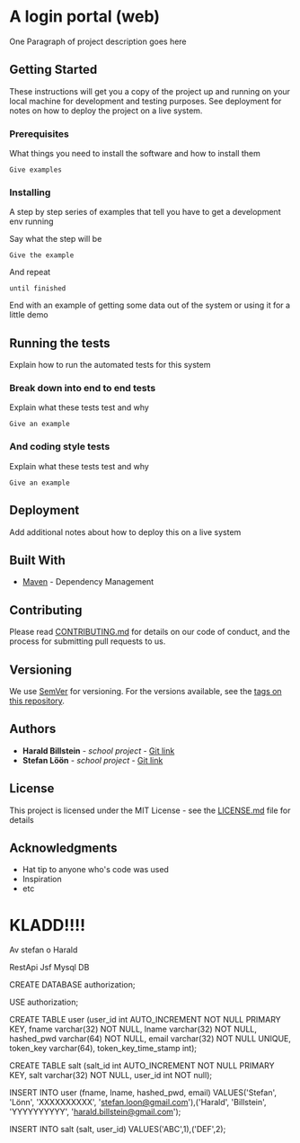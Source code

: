 # A login portal (web)

One Paragraph of project description goes here

## Getting Started

These instructions will get you a copy of the project up and running on your local machine for development and testing purposes. See deployment for notes on how to deploy the project on a live system.

### Prerequisites

What things you need to install the software and how to install them

```
Give examples
```

### Installing

A step by step series of examples that tell you have to get a development env running

Say what the step will be

```
Give the example
```

And repeat

```
until finished
```

End with an example of getting some data out of the system or using it for a little demo

## Running the tests

Explain how to run the automated tests for this system

### Break down into end to end tests

Explain what these tests test and why

```
Give an example
```

### And coding style tests

Explain what these tests test and why

```
Give an example
```

## Deployment

Add additional notes about how to deploy this on a live system

## Built With

* [Maven](https://maven.apache.org/) - Dependency Management


## Contributing

Please read [CONTRIBUTING.md](https://gist.github.com/PurpleBooth/b24679402957c63ec426) for details on our code of conduct, and the process for submitting pull requests to us.

## Versioning

We use [SemVer](http://semver.org/) for versioning. For the versions available, see the [tags on this repository](https://github.com/your/project/tags). 

## Authors

* **Harald Billstein** - *school project* - [Git link](https://github.com/harald-billstein)
* **Stefan Löön** - *school project* - [Git link](https://github.com/sdlonn)

## License

This project is licensed under the MIT License - see the [LICENSE.md](LICENSE.md) file for details

## Acknowledgments

* Hat tip to anyone who's code was used
* Inspiration
* etc





# KLADD!!!!

Av stefan o Harald

RestApi
Jsf
Mysql DB



CREATE DATABASE authorization;

USE authorization;

CREATE TABLE user (user_id int AUTO_INCREMENT NOT NULL PRIMARY KEY, fname varchar(32) NOT NULL, lname varchar(32) NOT NULL,
hashed_pwd varchar(64) NOT NULL, email varchar(32) NOT NULL UNIQUE, token_key varchar(64), token_key_time_stamp int);

CREATE TABLE salt (salt_id int AUTO_INCREMENT NOT NULL PRIMARY KEY, salt varchar(32) NOT NULL, user_id int NOT null);

INSERT INTO user (fname, lname, hashed_pwd, email) VALUES('Stefan', 'Lönn', 'XXXXXXXXXX', 'stefan.loon@gmail.com'),('Harald', 'Billstein', 'YYYYYYYYYY', 'harald.billstein@gmail.com');

INSERT INTO salt (salt, user_id) VALUES('ABC',1),('DEF',2);
